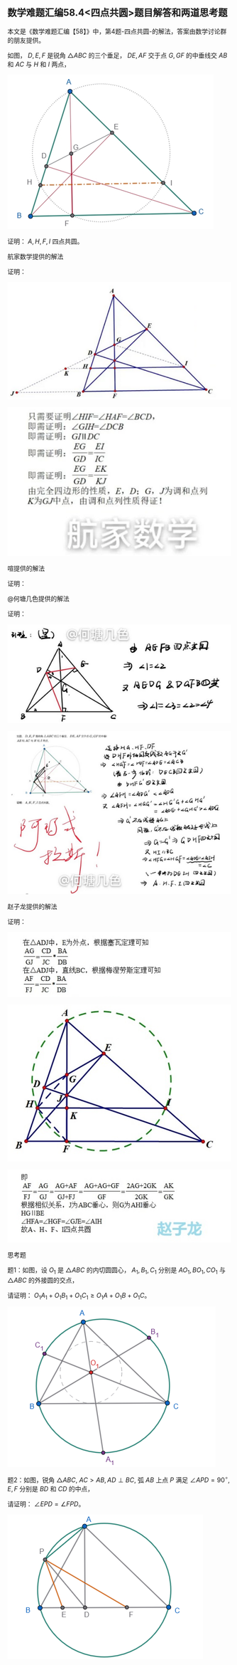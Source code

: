 ## 数学难题汇编58.4<四点共圆>题目解答和两道思考题

本文是《数学难题汇编【58】》中，第4题-四点共圆-的解法，答案由数学讨论群的朋友提供。

如图， $D,E,F$ 是锐角 $\triangle ABC$ 的三个垂足， $DE,AF$ 交于点 $G,GF$ 的中垂线交 $AB$ 和 $AC$ 与 $H$ 和 $I$ 两点，

![图1](/pics/p59-2.png)

证明： $A,H,F,I$ 四点共圆。

航家数学提供的解法

证明：

![图2](/pics/p64-2.png)

![图3](/pics/p64-3.png)

喧提供的解法

证明：

@何塘几色提供的解法

证明：

![图5](/pics/p64-5.png)

![图6](/pics/p64-6.png)

赵子龙提供的解法

证明：

![图7](/pics/p64-7.png)

![图8](/pics/p64-8.png)

![图9](/pics/p64-9.png)

思考题

题1：如图，设 $O_1$ 是 $\triangle ABC$ 的内切圆圆心， $A_1,B_1,C_1$ 分别是 $AO_1,BO_1,CO_1$ 与 $\triangle ABC$ 的外接圆的交点，

请证明： $O_1A_1+O_1B_1+O_1C_1\ge O_1A+O_1B+O_1C。$

![图10](/pics/p64-10.png)

题2：如图，锐角 $\triangle ABC,$ $AC\gt AB,AD\perp BC,$ 弧 $AB$ 上点 $P$ 满足 $\angle APD=90^{\circ},E,F$ 分别是 $BD$ 和 $CD$ 的中点，

请证明： $\angle EPD=\angle FPD。$

![图11](/pics/p64-11.png)



